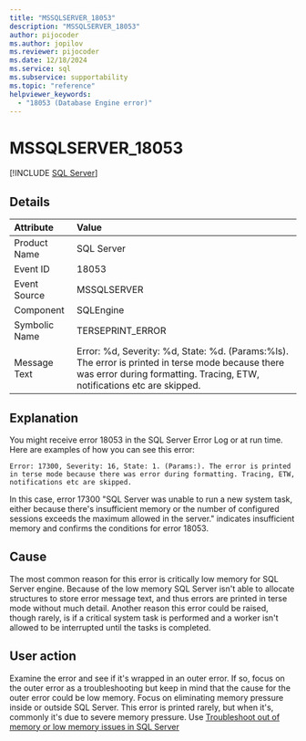 ```yaml
---
title: "MSSQLSERVER_18053"
description: "MSSQLSERVER_18053"
author: pijocoder
ms.author: jopilov
ms.reviewer: pijocoder
ms.date: 12/18/2024
ms.service: sql
ms.subservice: supportability
ms.topic: "reference"
helpviewer_keywords:
  - "18053 (Database Engine error)"
---
```

# MSSQLSERVER_18053

[!INCLUDE [SQL Server](../../includes/applies-to-version/sqlserver.md)]

## Details

| Attribute | Value |
| :--- | :--- |
| Product Name | SQL Server |
| Event ID | 18053 |
| Event Source | MSSQLSERVER |
| Component | SQLEngine |
| Symbolic Name | TERSEPRINT_ERROR |
| Message Text | Error: %d, Severity: %d, State: %d. (Params:%ls). The error is printed in terse mode because there was error during formatting. Tracing, ETW, notifications etc are skipped. |

## Explanation

You might receive error 18053 in the SQL Server Error Log or at run time.   
Here are examples of how you can see this error:

```output
Error: 17300, Severity: 16, State: 1. (Params:). The error is printed in terse mode because there was error during formatting. Tracing, ETW, notifications etc are skipped.
```

In this case, error 17300 "SQL Server was unable to run a new system task, either because there's insufficient memory or the number of configured sessions exceeds the maximum allowed in the server." indicates insufficient memory and confirms the conditions for error 18053.

## Cause

The most common reason for this error is critically low memory for SQL Server engine.  Because of the low memory SQL Server isn't able to allocate structures to store error message text, and thus errors are printed in terse mode without much detail.
Another reason this error could be raised, though rarely, is if a critical system task is performed and a worker isn't allowed to be interrupted until the tasks is completed.

## User action

Examine the error and see if it's wrapped in an outer error. If so, focus on the outer error as a troubleshooting but keep in mind that the cause for the outer error could be low memory.
Focus on eliminating memory pressure inside or outside SQL Server. This error is printed rarely, but when it's, commonly it's due to severe memory pressure. Use [Troubleshoot out of memory or low memory issues in SQL Server](/troubleshoot/sql/database-engine/performance/troubleshoot-memory-issues)
